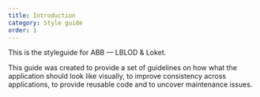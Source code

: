 ```yaml
---
title: Introduction
category: Style guide
order: 1
---
```


This is the styleguide for ABB &mdash; LBLOD &amp; Loket.

This guide was created to provide a set of guidelines on how what the application should look like visually, to improve consistency across applications, to provide reusable code and to uncover maintenance issues.
